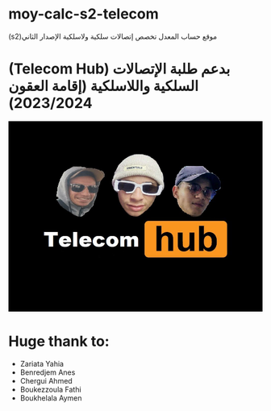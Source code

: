 # moy-calc-s2-telecom
(s2)موقع حساب المعدل تخصص إتصالات سلكية ولاسلكية الإصدار الثاني
# (Telecom Hub) بدعم طلبة الإتصالات السلكية واللاسلكية (إقامة العقون 2023/2024)
<img src="https://github.com/aaa2005/moy-calc-s2-telecom/blob/main/.img/telecom_hub.jpg" alt="Telecom Hub" width="700"/>

# Huge thank to:
- Zariata Yahia 
- Benredjem  Anes
- Chergui Ahmed
- Boukezzoula Fathi 
- Boukhelala Aymen 
